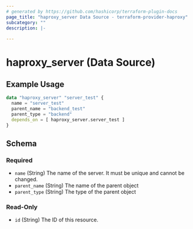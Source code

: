 ```yaml
---
# generated by https://github.com/hashicorp/terraform-plugin-docs
page_title: "haproxy_server Data Source - terraform-provider-haproxy"
subcategory: ""
description: |-
  
---
```


# haproxy_server (Data Source)



## Example Usage

```terraform
data "haproxy_server" "server_test" {
  name = "server_test"
  parent_name = "backend_test"
  parent_type = "backend"
  depends_on = [ haproxy_server.server_test ]
}
```

<!-- schema generated by tfplugindocs -->
## Schema

### Required

- `name` (String) The name of the server. It must be unique and cannot be changed.
- `parent_name` (String) The name of the parent object
- `parent_type` (String) The type of the parent object

### Read-Only

- `id` (String) The ID of this resource.
